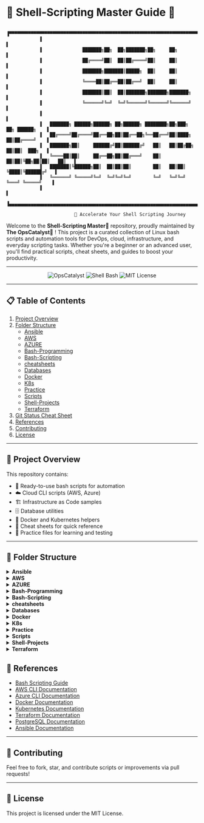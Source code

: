 # 🐚 Shell-Scripting Master Guide 📖

```
            ▐▀▀▀▀▀▀▀▀▀▀▀▀▀▀▀▀▀▀▀▀▀▀▀▀▀▀▀▀▀▀▀▀▀▀▀▀▀▀▀▀▀▀▀▀▀▀▀▀▀▀▀▀▀▀▀▀▀▀▀▀▀▀▀▀▀▀▀▀▀▀▀▀▌
            ▐                                                                        ▌
            ▐               ███████╗██╗  ██╗███████╗██╗     ██╗                      ▌
            ▐               ██╔════╝██║  ██║██╔════╝██║     ██║                      ▌
            ▐               ███████╗███████║█████╗  ██║     ██║                      ▌
            ▐               ╚════██║██╔══██║██╔══╝  ██║     ██║                      ▌
            ▐               ███████║██║  ██║███████╗███████╗███████╗                 ▌
            ▐               ╚══════╝╚═╝  ╚═╝╚══════╝╚══════╝╚══════╝                 ▌
            ▐                                                                        ▌
            ▐   ███████╗ ██████╗██████╗ ██╗██████╗ ████████╗██╗███╗   ██╗ ██████╗    ▌
            ▐   ██╔════╝██╔════╝██╔══██╗██║██╔══██╗╚══██╔══╝██║████╗  ██║██╔════╝    ▌
            ▐   ███████╗██║     ██████╔╝██║██████╔╝   ██║   ██║██╔██╗ ██║██║  ███╗   ▌
            ▐   ╚════██║██║     ██╔══██╗██║██╔═══╝    ██║   ██║██║╚██╗██║██║   ██║   ▌
            ▐   ███████║╚██████╗██║  ██║██║██║        ██║   ██║██║ ╚████║╚██████╔╝   ▌
            ▐   ╚══════╝ ╚═════╝╚═╝  ╚═╝╚═╝╚═╝        ╚═╝   ╚═╝╚═╝  ╚═══╝ ╚═════╝    ▌
            ▐                                                                        ▌
            ▐▄▄▄▄▄▄▄▄▄▄▄▄▄▄▄▄▄▄▄▄▄▄▄▄▄▄▄▄▄▄▄▄▄▄▄▄▄▄▄▄▄▄▄▄▄▄▄▄▄▄▄▄▄▄▄▄▄▄▄▄▄▄▄▄▄▄▄▄▄▄▄▄▌

                         🚀 Accelerate Your Shell Scripting Journey 
```

Welcome to the **Shell-Scripting Master📜** repository, proudly maintained by **The OpsCatalyst🧪** ! This project is a curated collection of Linux bash scripts and automation tools for DevOps, cloud, infrastructure, and everyday scripting tasks. Whether you're a beginner or an advanced user, you'll find practical scripts, cheat sheets, and guides to boost your productivity.

---

<p align="center">
  <img src="https://img.shields.io/badge/OpsCatalyst-DevOps-blue" alt="OpsCatalyst" />
  <img src="https://img.shields.io/badge/Shell-Bash-green" alt="Shell Bash" />
  <img src="https://img.shields.io/badge/License-MIT-yellow" alt="MIT License" />
</p>

---

## 📋 Table of Contents
1. [Project Overview](#project-overview)
2. [Folder Structure](#folder-structure)
    - [Ansible](#ansible)
    - [AWS](#aws)
    - [AZURE](#azure)
    - [Bash-Programming](#bash-programming)
    - [Bash-Scripting](#bash-scripting)
    - [cheatsheets](#cheatsheets)
    - [Databases](#databases)
    - [Docker](#docker)
    - [K8s](#k8s)
    - [Practice](#practice)
    - [Scripts](#scripts)
    - [Shell-Projects](#shell-projects)
    - [Terraform](#terraform)
3. [Git Status Cheat Sheet](#git-status-cheat-sheet)
4. [References](#references)
5. [Contributing](#contributing)
6. [License](#license)

---

## 📖 Project Overview
This repository contains:
- 🚀 Ready-to-use bash scripts for automation
- ☁️ Cloud CLI scripts (AWS, Azure)
- 🏗️ Infrastructure as Code samples
- 🗄️ Database utilities
- 🐳 Docker and Kubernetes helpers
- 📑 Cheat sheets for quick reference
- 🧪 Practice files for learning and testing

---

## 📂 Folder Structure

<details>
<summary><strong>Ansible</strong></summary>
Scripts for automating configuration management using Ansible.<br>
<code>Ansible.sh</code>: Run and manage Ansible playbooks.
</details>

<details>
<summary><strong>AWS</strong></summary>
Automate AWS operations with CLI and shell scripts.<br>
EC2, S3, ECS, Nitro, AMI, and more.<br>
Example: <code>Aws-CLI.sh</code>, <code>aws-ec2.sh</code>, <code>AWS-S3.sh</code>, <code>ecs-service-health-check.sh</code>
</details>

<details>
<summary><strong>AZURE</strong></summary>
Scripts for Azure resource management and automation.<br>
Example: <code>resources-script-1.sh</code>
</details>

<details>
<summary><strong>Bash-Programming</strong></summary>
Classic programming exercises in bash.<br>
Armstrong number, Fibonacci, Fractals, Mathematical expressions, etc.<br>
Example: <code>amstrong-number.sh</code>, <code>fibonacci.sh</code>, <code>mathematical-exprs.sh</code>
</details>

<details>
<summary><strong>Bash-Scripting</strong></summary>
Core bash scripting concepts and utilities.<br>
Arrays, Operators, Conditions, Loops, Functions, Regex, Sed, Grep, etc.<br>
Example: <code>Array-Append.sh</code>, <code>Basic-Operators.sh</code>, <code>Regex.sh</code>, <code>Sed.sh</code>
</details>

<details>
<summary><strong>cheatsheets</strong></summary>
Quick reference scripts and images for bash, jq, tmux, etc.<br>
Example: <code>bash-cheatsheet.sh</code>, <code>jq-cheatsheet.sh</code>, <code>tmux-cheatsheet.webp</code>
</details>

<details>
<summary><strong>Databases</strong></summary>
Database scripts and sample data for PostgreSQL.<br>
Example: <code>postgres-data.sql</code>, <code>postgresql.sh</code>
</details>

<details>
<summary><strong>Docker</strong></summary>
Scripts for Docker management and container orchestration.<br>
Example: <code>docker-compose.sh</code>, <code>docker.sh</code>, <code>dockercontainer-status.sh</code>
</details>

<details>
<summary><strong>K8s</strong></summary>
Kubernetes and cloud-native automation scripts.<br>
Helm, ArgoCD, kops, RBAC, CertBot, etc.<br>
Example: <code>argocd_install.sh</code>, <code>helm_install.sh</code>, <code>Kubernetes.sh</code>, <code>RBAC.sh</code>
</details>

<details>
<summary><strong>Practice</strong></summary>
Practice files and scripts for learning and testing shell commands.<br>
Example: <code>multi-file-line-copy.sh</code>, <code>test.sh</code>, <code>mergedfile</code>
</details>

<details>
<summary><strong>Scripts</strong></summary>
A large collection of utility scripts for system administration, monitoring, backups, networking, security, and more.<br>
Example: <code>Alert-Memory.sh</code>, <code>backup.sh</code>, <code>CPU-Load-Monitor.sh</code>, <code>health-check.sh</code>, <code>Nginx.sh</code>, <code>Sonarqube-install.sh</code>, <code>SSL-TLS-Cert-Gen.sh</code>
</details>

<details>
<summary><strong>Shell-Projects</strong></summary>
Project-based shell scripts for real-world automation scenarios.
</details>

<details>
<summary><strong>Terraform</strong></summary>
Infrastructure as Code scripts using Terraform for cloud provisioning.
</details>


## 🔗 References
- [Bash Scripting Guide](https://www.gnu.org/software/bash/manual/bash.html)
- [AWS CLI Documentation](https://docs.aws.amazon.com/cli/latest/userguide/cli-chap-welcome.html)
- [Azure CLI Documentation](https://learn.microsoft.com/en-us/cli/azure/)
- [Docker Documentation](https://docs.docker.com/)
- [Kubernetes Documentation](https://kubernetes.io/docs/)
- [Terraform Documentation](https://www.terraform.io/docs)
- [PostgreSQL Documentation](https://www.postgresql.org/docs/)
- [Ansible Documentation](https://docs.ansible.com/)

---

## 🤝 Contributing
Feel free to fork, star, and contribute scripts or improvements via pull requests!

---

## 📄 License
This project is licensed under the MIT License.